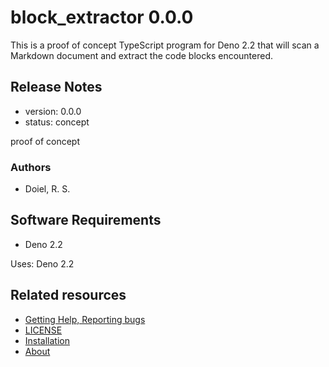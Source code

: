 

# block_extractor 0.0.0

This is a proof of concept TypeScript program for Deno 2.2 that will scan a Markdown document and extract the code blocks encountered.

## Release Notes

- version: 0.0.0
- status: concept


proof of concept


### Authors

- Doiel, R. S.



## Software Requirements

- Deno 2.2

Uses: Deno 2.2

## Related resources



- [Getting Help, Reporting bugs](https://github.com/rsdoiel/block_extractor/issues)
- [LICENSE](https://spdx.org/licenses/BSD-3-Clause.html)
- [Installation](INSTALL.md)
- [About](about.md)

